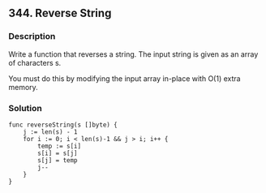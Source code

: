 ## 344. Reverse String

### Description

Write a function that reverses a string. The input string is given as an array of characters s.

You must do this by modifying the input array in-place with O(1) extra memory.

### Solution

```
func reverseString(s []byte) {
	j := len(s) - 1
	for i := 0; i < len(s)-1 && j > i; i++ {
		temp := s[i]
		s[i] = s[j]
		s[j] = temp
		j--
	}
}
```